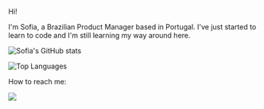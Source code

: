 Hi!

I'm Sofia, a Brazilian Product Manager based in Portugal. I've just started to learn to code and I'm still learning my way around here.

![Sofia's GitHub stats](https://github-readme-stats.vercel.app/api?username=sofiapbaer&show_icons=true&theme=vue)

![Top Languages](https://github-readme-stats.vercel.app/api/top-langs/?username=sofiapbaer&hide_progress=true&theme=vue)

<!--
GitHub stats source: https://github.com/anuraghazra/github-readme-stats
Other resources: https://github.com/anmol098/waka-readme-stats
-->

How to reach me:

[<img src="https://img.shields.io/badge/linkedin-%230077B5.svg?&style=for-the-badge&logo=linkedin&logoColor=white" />](https://www.linkedin.com/in/sofiadepaulabaer/)
